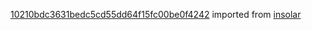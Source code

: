 [10210bdc3631bedc5cd55dd64f15fc00be0f4242](https://github.com/insolar/insolar/commit/10210bdc3631bedc5cd55dd64f15fc00be0f4242) imported from [insolar](https://github.com/insolar/insolar)
